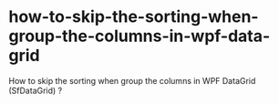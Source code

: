 # how-to-skip-the-sorting-when-group-the-columns-in-wpf-data-grid
How to skip the sorting when group the columns in WPF DataGrid (SfDataGrid) ?
